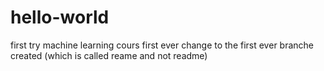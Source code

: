 # hello-world
first try machine learning cours
first ever change to the first ever branche created (which is called reame and not readme)
